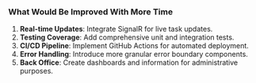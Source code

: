 ### What Would Be Improved With More Time

1. **Real-time Updates**: Integrate SignalR for live task updates.
2. **Testing Coverage**: Add comprehensive unit and integration tests.
3. **CI/CD Pipeline**: Implement GitHub Actions for automated deployment.
4. **Error Handling**: Introduce more granular error boundary components.
5. **Back Office**: Create dashboards and information for administrative purposes.